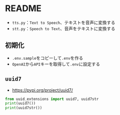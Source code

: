# README

- `tts.py`：`Text to Speech`、テキストを音声に変換する
- `stt.py`：`Speech to Text`、音声をテキストに変換する

## 初期化

- `.env.sample`をコピーして`.env`を作る
- `OpenAI`から`API`キーを取得して`.env`に設定する

## `uuid7`

- <https://pypi.org/project/uuid7/>

```python
from uuid_extensions import uuid7, uuid7str
print(uuid7())
print(uuid7str())
```
